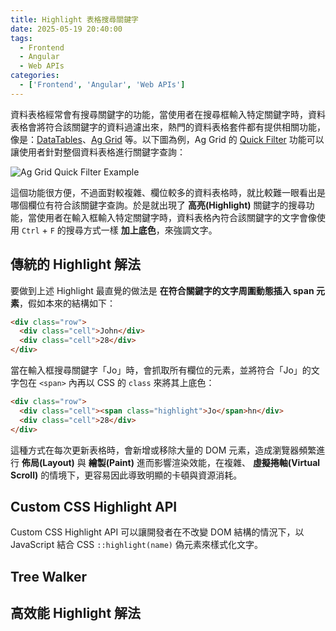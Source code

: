 ```yaml
---
title: Highlight 表格搜尋關鍵字
date: 2025-05-19 20:40:00
tags:
  - Frontend
  - Angular
  - Web APIs
categories:
  - ['Frontend', 'Angular', 'Web APIs']
---
```


資料表格經常會有搜尋關鍵字的功能，當使用者在搜尋框輸入特定關鍵字時，資料表格會將符合該關鍵字的資料過濾出來，熱門的資料表格套件都有提供相關功能，像是：[DataTables](https://datatables.net/)、[Ag Grid](https://www.ag-grid.com/) 等。以下圖為例，Ag Grid 的 [Quick Filter](https://www.ag-grid.com/angular-data-grid/filter-quick/) 功能可以讓使用者針對整個資料表格進行關鍵字查詢：

<img
  style="max-width: 500px;"
  src="ag-grid-quick-filter-example.png"
  alt="Ag Grid Quick Filter Example"
/>

這個功能很方便，不過面對較複雜、欄位較多的資料表格時，就比較難一眼看出是哪個欄位有符合該關鍵字查詢。於是就出現了 **高亮(Highlight)** 關鍵字的搜尋功能，當使用者在輸入框輸入特定關鍵字時，資料表格內符合該關鍵字的文字會像使用 `Ctrl` + `F` 的搜尋方式一樣 **加上底色**，來強調文字。

## 傳統的 Highlight 解法

要做到上述 Highlight 最直覺的做法是 **在符合關鍵字的文字周圍動態插入 span 元素**，假如本來的結構如下：

```html
<div class="row">
  <div class="cell">John</div>
  <div class="cell">28</div>
</div>
```

當在輸入框搜尋關鍵字「Jo」時，會抓取所有欄位的元素，並將符合「Jo」的文字包在 `<span>` 內再以 CSS 的 `class` 來將其上底色：

```html
<div class="row">
  <div class="cell"><span class="highlight">Jo</span>hn</div>
  <div class="cell">28</div>
</div>
```

這種方式在每次更新表格時，會新增或移除大量的 DOM 元素，造成瀏覽器頻繁進行 **佈局(Layout)** 與 **繪製(Paint)** 進而影響渲染效能，在複雜、 **虛擬捲軸(Virtual Scroll)** 的情境下，更容易因此導致明顯的卡頓與資源消耗。

## Custom CSS Highlight API

Custom CSS Highlight API 可以讓開發者在不改變 DOM 結構的情況下，以 JavaScript 結合 CSS `::highlight(name)` 偽元素來樣式化文字。

## Tree Walker

## 高效能 Highlight 解法
